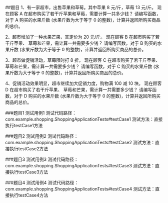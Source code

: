 ##题目
1、有一家超市，出售苹果和草莓。其中苹果 8 元/斤，草莓 13 元/斤。
现在顾客 A 在超市购买了若干斤苹果和草莓，需要计算一共多少钱？
请编写函数，对于 A 购买的水果斤数 (水果斤数为大于等于 0 的整数)，计算并返回所购买商品的总价。

2、超市增加了一种水果芒果，其定价为 20 元/斤。
现在顾客 B 在超市购买了若干斤苹果、 草莓和芒果，需计算一共需要多少钱？
请编写函数，对于 B 购买的水果斤数 (水果斤数为大于等于 0 的整数)，计算并返回所购买商品的总价。

3、超市做促销活动，草莓限时打 8 折。
现在顾客 C 在超市购买了若干斤苹果、 草莓和芒果，需计算一共需要多少钱？
请编写函数，对于 C 购买的水果斤数 (水果斤数为大于等于 0 的整数)，计算并返回所购买商品的总价。

4、促销活动效果明显，超市继续加大促销力度，购物满 100 减 10 块。
现在顾客 D 在超市购买了若干斤苹果、 草莓和芒果，需计算一共需要多少钱？
请编写函数，对于 D 购买的水果斤数 (水果斤数为大于等于 0 的整数)，计算并返回所购买商品的总价。

###题目1
测试用例1
测试代码路径：com.example.shopping.ShoppingApplicationTests#testCase1
测试方法：直接执行testCase1方法

###题目2
测试用例2
测试代码路径：com.example.shopping.ShoppingApplicationTests#testCase2
测试方法：直接执行testCase2方法

###题目3
测试用例3
测试代码路径：com.example.shopping.ShoppingApplicationTests#testCase3
测试方法：直接执行testCase3方法

###题目4
测试用例4
测试代码路径：com.example.shopping.ShoppingApplicationTests#testCase4
测试方法：直接执行testCase4方法